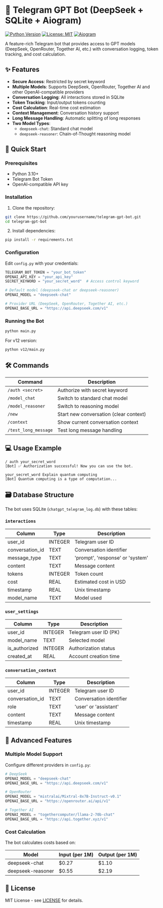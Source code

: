 # 🤖 Telegram GPT Bot (DeepSeek + SQLite + Aiogram)

[![Python Version](https://img.shields.io/badge/python-3.10%2B-blue)](https://www.python.org/)
[![License: MIT](https://img.shields.io/badge/License-MIT-yellow.svg)](https://opensource.org/licenses/MIT)
[![Aiogram](https://img.shields.io/badge/Aiogram-3.x-blue)](https://docs.aiogram.dev/)

A feature-rich Telegram bot that provides access to GPT models (DeepSeek, OpenRouter, Together AI, etc.) with conversation logging, token tracking, and cost calculation.

## ✨ Features

- **Secure Access**: Restricted by secret keyword
- **Multiple Models**: Supports DeepSeek, OpenRouter, Together AI and other OpenAI-compatible providers
- **Conversation Logging**: All interactions stored in SQLite
- **Token Tracking**: Input/output tokens counting
- **Cost Calculation**: Real-time cost estimation
- **Context Management**: Conversation history support
- **Long Message Handling**: Automatic splitting of long responses
- **Two Model Types**:
  - `deepseek-chat`: Standard chat model
  - `deepseek-reasoner`: Chain-of-Thought reasoning model

## 🚀 Quick Start

### Prerequisites
- Python 3.10+
- Telegram Bot Token
- OpenAI-compatible API key

### Installation
1. Clone the repository:
```bash
git clone https://github.com/yourusername/telegram-gpt-bot.git
cd telegram-gpt-bot
```

2. Install dependencies:
```bash
pip install -r requirements.txt
```

### Configuration
Edit `config.py` with your credentials:
```python
TELEGRAM_BOT_TOKEN = "your_bot_token"
OPENAI_API_KEY = "your_api_key"
SECRET_KEYWORD = "your_secret_word"  # Access control keyword

# Default model (deepseek-chat or deepseek-reasoner)
OPENAI_MODEL = "deepseek-chat"

# Provider URL (DeepSeek, OpenRouter, Together AI, etc.)
OPENAI_BASE_URL = "https://api.deepseek.com/v1"
```

### Running the Bot
```bash
python main.py
```

For v12 version:
```bash
python v12/main.py
```

## 🛠 Commands

| Command | Description |
|---------|-------------|
| `/auth <secret>` | Authorize with secret keyword |
| `/model_chat` | Switch to standard chat model |
| `/model_reasoner` | Switch to reasoning model |
| `/new` | Start new conversation (clear context) |
| `/context` | Show current conversation context |
| `/test_long_message` | Test long message handling |

## 💻 Usage Example
```
/ auth your_secret_word
[Bot] ✅ Authorization successful! Now you can use the bot.

your_secret_word Explain quantum computing
[Bot] Quantum computing is a type of computation...
```

## 🗃 Database Structure
The bot uses SQLite (`chatgpt_telegram_log.db`) with these tables:

### `interactions`
| Column | Type | Description |
|--------|------|-------------|
| user_id | INTEGER | Telegram user ID |
| conversation_id | TEXT | Conversation identifier |
| message_type | TEXT | 'prompt', 'response' or 'system' |
| content | TEXT | Message content |
| tokens | INTEGER | Token count |
| cost | REAL | Estimated cost in USD |
| timestamp | REAL | Unix timestamp |
| model_name | TEXT | Model used |

### `user_settings`
| Column | Type | Description |
|--------|------|-------------|
| user_id | INTEGER | Telegram user ID (PK) |
| model_name | TEXT | Selected model |
| is_authorized | INTEGER | Authorization status |
| created_at | REAL | Account creation time |

### `conversation_context`
| Column | Type | Description |
|--------|------|-------------|
| user_id | INTEGER | Telegram user ID |
| conversation_id | TEXT | Conversation identifier |
| role | TEXT | 'user' or 'assistant' |
| content | TEXT | Message content |
| timestamp | REAL | Unix timestamp |

## 🌟 Advanced Features

### Multiple Model Support
Configure different providers in `config.py`:

```python
# DeepSeek
OPENAI_MODEL = "deepseek-chat"
OPENAI_BASE_URL = "https://api.deepseek.com/v1"

# OpenRouter
OPENAI_MODEL = "mistralai/Mixtral-8x7B-Instruct-v0.1"
OPENAI_BASE_URL = "https://openrouter.ai/api/v1"

# Together AI
OPENAI_MODEL = "togethercomputer/llama-2-70b-chat"
OPENAI_BASE_URL = "https://api.together.xyz/v1"
```

### Cost Calculation
The bot calculates costs based on:

| Model | Input (per 1M) | Output (per 1M) |
|-------|---------------|----------------|
| deepseek-chat | $0.27 | $1.10 |
| deepseek-reasoner | $0.55 | $2.19 |

## 📜 License
MIT License - see [LICENSE](LICENSE) for details.
